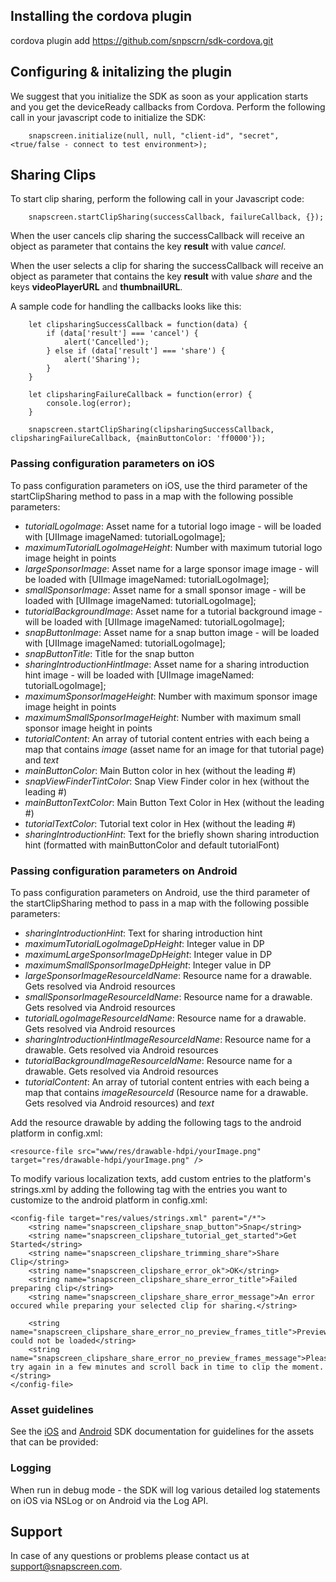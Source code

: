 ## Installing the cordova plugin

cordova plugin add https://github.com/snpscrn/sdk-cordova.git

## Configuring & initalizing the plugin

We suggest that you initialize the SDK as soon as your application starts and you get the deviceReady callbacks from Cordova. Perform the following call in your javascript code to initialize the SDK:

```
	snapscreen.initialize(null, null, "client-id", "secret", <true/false - connect to test environment>);
```

## Sharing Clips

To start clip sharing, perform the following call in your Javascript code:

```
	snapscreen.startClipSharing(successCallback, failureCallback, {});
```

When the user cancels clip sharing the successCallback will receive an object as parameter that contains the key **result** with value *cancel*.

When the user selects a clip for sharing the successCallback will receive an object as parameter that contains the key **result** with value *share* and the keys **videoPlayerURL** and **thumbnailURL**.

A sample code for handling the callbacks looks like this:

```
	let clipsharingSuccessCallback = function(data) {
		if (data['result'] === 'cancel') {
			alert('Cancelled');
		} else if (data['result'] === 'share') {
			alert('Sharing');
		}
	}

	let clipsharingFailureCallback = function(error) {
		console.log(error);
	}
	
	snapscreen.startClipSharing(clipsharingSuccessCallback, clipsharingFailureCallback, {mainButtonColor: 'ff0000'});
```

### Passing configuration parameters on iOS

To pass configuration parameters on iOS, use the third parameter of the startClipSharing method to pass in a map with the following possible parameters:

* *tutorialLogoImage*: Asset name for a tutorial logo image - will be loaded with [UIImage imageNamed: tutorialLogoImage];
* *maximumTutorialLogoImageHeight*: Number with maximum tutorial logo image height in points
* *largeSponsorImage*: Asset name for a large sponsor image image - will be loaded with [UIImage imageNamed: tutorialLogoImage];
* *smallSponsorImage*: Asset name for a small sponsor image - will be loaded with [UIImage imageNamed: tutorialLogoImage];
* *tutorialBackgroundImage*: Asset name for a tutorial background image - will be loaded with [UIImage imageNamed: tutorialLogoImage];
* *snapButtonImage*: Asset name for a snap button image - will be loaded with [UIImage imageNamed: tutorialLogoImage];
* *snapButtonTitle*: Title for the snap button
* *sharingIntroductionHintImage*: Asset name for a sharing introduction hint image - will be loaded with [UIImage imageNamed: tutorialLogoImage];
* *maximumSponsorImageHeight*: Number with maximum sponsor image image height in points
* *maximumSmallSponsorImageHeight*: Number with maximum small sponsor image height in points
* *tutorialContent*: An array of tutorial content entries with each being a map that contains *image* (asset name for an image for that tutorial page) and *text*
* *mainButtonColor*: Main Button color in hex (without the leading #)
* *snapViewFinderTintColor*: Snap View Finder color in hex (without the leading #)
* *mainButtonTextColor*: Main Button Text Color in Hex (without the leading #)
* *tutorialTextColor*: Tutorial text color in Hex (without the leading #)
* *sharingIntroductionHint*: Text for the briefly shown sharing introduction hint (formatted with mainButtonColor and default tutorialFont)

### Passing configuration parameters on Android

To pass configuration parameters on Android, use the third parameter of the startClipSharing method to pass in a map with the following possible parameters:

* *sharingIntroductionHint*: Text for sharing introduction hint
* *maximumTutorialLogoImageDpHeight*: Integer value in DP
* *maximumLargeSponsorImageDpHeight*: Integer value in DP
* *maximumSmallSponsorImageDpHeight*: Integer value in DP
* *largeSponsorImageResourceIdName*: Resource name for a drawable. Gets resolved via Android resources
* *smallSponsorImageResourceIdName*: Resource name for a drawable. Gets resolved via Android resources
* *tutorialLogoImageResourceIdName*: Resource name for a drawable. Gets resolved via Android resources
* *sharingIntroductionHintImageResourceIdName*: Resource name for a drawable. Gets resolved via Android resources
* *tutorialBackgroundImageResourceIdName*: Resource name for a drawable. Gets resolved via Android resources
* *tutorialContent*: An array of tutorial content entries with each being a map that contains *imageResourceId* (Resource name for a drawable. Gets resolved via Android resources) and *text*

Add the resource drawable by adding the following tags to the android platform in config.xml:

```<resource-file src="www/res/drawable-hdpi/yourImage.png" target="res/drawable-hdpi/yourImage.png" />```

To modify various localization texts, add custom entries to the platform's strings.xml by adding the following tag with the entries you want to customize to the android platform in config.xml:

```
<config-file target="res/values/strings.xml" parent="/*">
	<string name="snapscreen_clipshare_snap_button">Snap</string>
	<string name="snapscreen_clipshare_tutorial_get_started">Get Started</string>
	<string name="snapscreen_clipshare_trimming_share">Share Clip</string>
	<string name="snapscreen_clipshare_error_ok">OK</string>
	<string name="snapscreen_clipshare_share_error_title">Failed preparing clip</string>
	<string name="snapscreen_clipshare_share_error_message">An error occured while preparing your selected clip for sharing.</string>

	<string name="snapscreen_clipshare_share_error_no_preview_frames_title">Preview could not be loaded</string>
	<string name="snapscreen_clipshare_share_error_no_preview_frames_message">Please try again in a few minutes and scroll back in time to clip the moment.</string>
</config-file>
```

### Asset guidelines

See the [iOS](https://github.com/snpscrn/sdk-ios) and [Android](https://github.com/snpscrn/sdk-android) SDK documentation for guidelines for the assets that can be provided:

### Logging

When run in debug mode - the SDK will log various detailed log statements on iOS via NSLog or on Android via the Log API.

## Support

In case of any questions or problems please contact us at [support@snapscreen.com](mailto:support@snapscreen.com).
